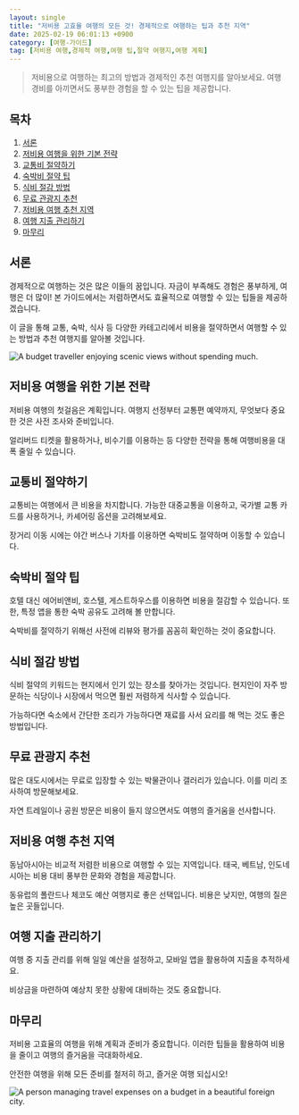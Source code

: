 ```yaml
---
layout: single
title: "저비용 고효율 여행의 모든 것! 경제적으로 여행하는 팁과 추천 지역"
date: 2025-02-19 06:01:13 +0900
category: [여행-가이드]
tag: [저비용 여행,경제적 여행,여행 팁,절약 여행지,여행 계획]
---
```

  
> 저비용으로 여행하는 최고의 방법과 경제적인 추천 여행지를 알아보세요. 여행 경비를 아끼면서도 풍부한 경험을 할 수 있는 팁을 제공합니다.

## 목차
1. [서론](#서론)
2. [저비용 여행을 위한 기본 전략](#저비용-여행을-위한-기본-전략)
3. [교통비 절약하기](#교통비-절약하기)
4. [숙박비 절약 팁](#숙박비-절약-팁)
5. [식비 절감 방법](#식비-절감-방법)
6. [무료 관광지 추천](#무료-관광지-추천)
7. [저비용 여행 추천 지역](#저비용-여행-추천-지역)
8. [여행 지출 관리하기](#여행-지출-관리하기)
9. [마무리](#마무리)

## 서론

경제적으로 여행하는 것은 많은 이들의 꿈입니다. 자금이 부족해도 경험은 풍부하게, 여행은 더 많이! 본 가이드에서는 저렴하면서도 효율적으로 여행할 수 있는 팁들을 제공하겠습니다.


이 글을 통해 교통, 숙박, 식사 등 다양한 카테고리에서 비용을 절약하면서 여행할 수 있는 방법과 추천 여행지를 알아볼 것입니다.


![A budget traveller enjoying scenic views without spending much.](undefined)



## 저비용 여행을 위한 기본 전략

저비용 여행의 첫걸음은 계획입니다. 여행지 선정부터 교통편 예약까지, 무엇보다 중요한 것은 사전 조사와 준비입니다.


얼리버드 티켓을 활용하거나, 비수기를 이용하는 등 다양한 전략을 통해 여행비용을 대폭 줄일 수 있습니다.



## 교통비 절약하기

교통비는 여행에서 큰 비용을 차지합니다. 가능한 대중교통을 이용하고, 국가별 교통 카드를 사용하거나, 카셰어링 옵션을 고려해보세요.


장거리 이동 시에는 야간 버스나 기차를 이용하면 숙박비도 절약하며 이동할 수 있습니다.



## 숙박비 절약 팁

호텔 대신 에어비앤비, 호스텔, 게스트하우스를 이용하면 비용을 절감할 수 있습니다. 또한, 특정 앱을 통한 숙박 공유도 고려해 볼 만합니다.


숙박비를 절약하기 위해선 사전에 리뷰와 평가를 꼼꼼히 확인하는 것이 중요합니다.



## 식비 절감 방법

식비 절약의 키워드는 현지에서 인기 있는 장소를 찾아가는 것입니다. 현지인이 자주 방문하는 식당이나 시장에서 먹으면 훨씬 저렴하게 식사할 수 있습니다.


가능하다면 숙소에서 간단한 조리가 가능하다면 재료를 사서 요리를 해 먹는 것도 좋은 방법입니다.



## 무료 관광지 추천

많은 대도시에서는 무료로 입장할 수 있는 박물관이나 갤러리가 있습니다. 이를 미리 조사하여 방문해보세요.


자연 트레일이나 공원 방문은 비용이 들지 않으면서도 여행의 즐거움을 선사합니다.



## 저비용 여행 추천 지역

동남아시아는 비교적 저렴한 비용으로 여행할 수 있는 지역입니다. 태국, 베트남, 인도네시아는 비용 대비 풍부한 문화와 경험을 제공합니다.


동유럽의 폴란드나 체코도 예산 여행지로 좋은 선택입니다. 비용은 낮지만, 여행의 질은 높은 곳들입니다.



## 여행 지출 관리하기

여행 중 지출 관리를 위해 일일 예산을 설정하고, 모바일 앱을 활용하여 지출을 추적하세요.


비상금을 마련하여 예상치 못한 상황에 대비하는 것도 중요합니다.



## 마무리

저비용 고효율의 여행을 위해 계획과 준비가 중요합니다. 이러한 팁들을 활용하여 비용을 줄이고 여행의 즐거움을 극대화하세요.


안전한 여행을 위해 모든 준비를 철저히 하고, 즐거운 여행 되십시오!


![A person managing travel expenses on a budget in a beautiful foreign city.](undefined)

